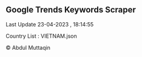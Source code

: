

## Google Trends Keywords Scraper 
 
Last Update 23-04-2023 , 18:14:55

Country List :
VIETNAM.json



© Abdul Muttaqin 
